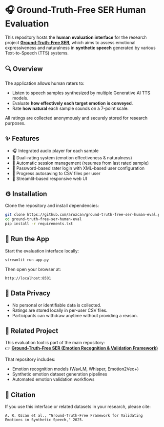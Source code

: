 # 🎧 Ground-Truth-Free SER Human Evaluation

This repository hosts the **human evaluation interface** for the research project [**Ground-Truth-Free SER**](https://github.com/arozcan/ground-truth-free-ser), which aims to assess emotional expressiveness and naturalness in **synthetic speech** generated by various Text-to-Speech (TTS) systems.

## 🔍 Overview

The application allows human raters to:
- Listen to speech samples synthesized by multiple Generative AI TTS models.
- Evaluate **how effectively each target emotion is conveyed**.
- Rate **how natural** each sample sounds on a 7-point scale.

All ratings are collected anonymously and securely stored for research purposes.

## ✨ Features
- 🎧 Integrated audio player for each sample  
- 🔢 Dual-rating system (emotion effectiveness & naturalness)  
- 🧠 Automatic session management (resumes from last rated sample)  
- 🔐 Password-based rater login with XML-based user configuration  
- 💾 Progress autosaving to CSV files per user  
- 🧱 Streamlit-based responsive web UI

## ⚙️ Installation

Clone the repository and install dependencies:
```bash
git clone https://github.com/arozcan/ground-truth-free-ser-human-eval.git
cd ground-truth-free-ser-human-eval
pip install -r requirements.txt
```

## 🚀 Run the App

Start the evaluation interface locally:
```bash
streamlit run app.py
```

Then open your browser at:
```
http://localhost:8501
```

## 🔐 Data Privacy

- No personal or identifiable data is collected.
- Ratings are stored locally in per-user CSV files.
- Participants can withdraw anytime without providing a reason.

## 🧩 Related Project

This evaluation tool is part of the main repository:  
👉 [**Ground-Truth-Free SER (Emotion Recognition & Validation Framework)**](https://github.com/arozcan/ground-truth-free-ser)

That repository includes:
- Emotion recognition models (WavLM, Whisper, Emotion2Vec+)
- Synthetic emotion dataset generation pipelines
- Automated emotion validation workflows

## 📄 Citation

If you use this interface or related datasets in your research, please cite:
```
A. R. Ozcan et al., "Ground-Truth-Free Framework for Validating Emotions in Synthetic Speech," 2025.
```